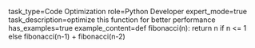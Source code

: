 task_type=Code Optimization
role=Python Developer
expert_mode=true
task_description=optimize this function for better performance
has_examples=true
example_content=def fibonacci(n): return n if n <= 1 else fibonacci(n-1) + fibonacci(n-2)